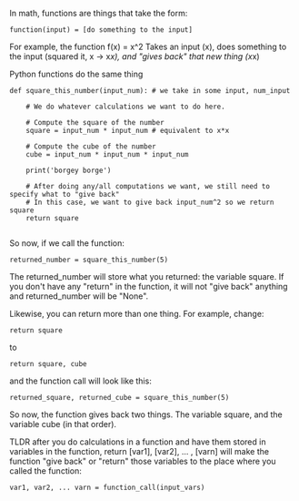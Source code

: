 
In math, functions are things that take the form:
```
function(input) = [do something to the input]
```

For example, the function
f(x) = x^2
Takes an input (x), does something to the input (squared it, x -> x*x), and "gives back" that new thing (x*x)



Python functions do the same thing
```
def square_this_number(input_num): # we take in some input, num_input

    # We do whatever calculations we want to do here.

    # Compute the square of the number
    square = input_num * input_num # equivalent to x*x

    # Compute the cube of the number
    cube = input_num * input_num * input_num

    print('borgey borge')

    # After doing any/all computations we want, we still need to specify what to "give back"
    # In this case, we want to give back input_num^2 so we return square
    return square
    
```
    
So now, if we call the function:

```
returned_number = square_this_number(5)
```
The returned_number will store what you returned: the variable square.
If you don't have any "return" in the function, it will not "give back" anything and returned_number will be "None".

Likewise, you can return more than one thing. For example, change:
```
return square
```
to
```
return square, cube
```
and the function call will look like this:
```
returned_square, returned_cube = square_this_number(5)
```
So now, the function gives back two things. The variable square, and the variable cube (in that order).


TLDR after you do calculations in a function and have them stored in variables in the function,
return [var1], [var2], ... , [varn] will make the function "give back" or "return" those variables to the place where you called the function:
```
var1, var2, ... varn = function_call(input_vars)
```


